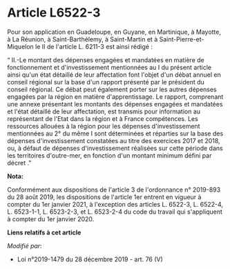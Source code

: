 # Article L6522-3

Pour son application en Guadeloupe, en Guyane, en Martinique, à Mayotte, à La Réunion, à Saint-Barthélemy, à Saint-Martin et
à Saint-Pierre-et-Miquelon le II de l'article L. 6211-3 est ainsi rédigé :

“ II.-Le montant des dépenses engagées et mandatées en matière de fonctionnement et d'investissement mentionnées au I du
présent article ainsi qu'un état détaillé de leur affectation font l'objet d'un débat annuel en conseil régional sur la base
d'un rapport présenté par le président du conseil régional. Ce débat peut également porter sur les autres dépenses engagées
par la région en matière d'apprentissage. Le rapport, comprenant une annexe présentant les montants des dépenses engagées et
mandatées et l'état détaillé de leur affectation, est transmis pour information au représentant de l'Etat dans la région et à
France compétences. Les ressources allouées à la région pour les dépenses d'investissement mentionnées au 2° du même I sont
déterminées et réparties sur la base des dépenses d'investissement constatées au titre des exercices 2017 et 2018, ou, à
défaut de dépenses d'investissement réalisées sur cette période dans les territoires d'outre-mer, en fonction d'un montant
minimum défini par décret ."

**Nota:**

Conformément aux dispositions de l'article 3 de l'ordonnance n° 2019-893 du 28 août 2019, les dispositions de l'article 1er
entrent en vigueur à compter du 1er janvier 2021, à l'exception des articles L. 6522-3, L. 6522-4, L. 6523-1-1, L. 6523-2-3,
et L. 6523-2-4 du code du travail qui s'appliquent à compter du 1er janvier 2020.

**Liens relatifs à cet article**

_Modifié par_:

  - Loi n°2019-1479 du 28 décembre 2019 - art. 76 (V)
